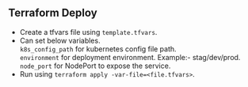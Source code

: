 ## Terraform Deploy

* Create a tfvars file using `template.tfvars`.
* Can set below variables.\
`k8s_config_path` for kubernetes config file path.\
`environment` for deployment environment. Example:- stag/dev/prod.\
`node_port` for NodePort to expose the service.
* Run using `terraform apply -var-file=<file.tfvars>`.
